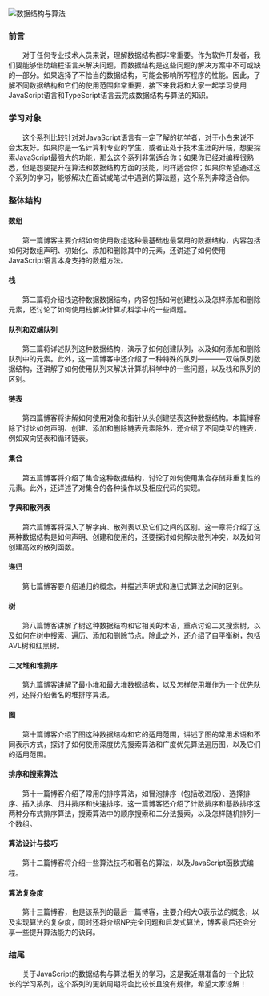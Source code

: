 ![数据结构与算法](https://api.darwin.fun/images/serve?name=BLOG_07_IMG_01.jpeg)

### 前言

&emsp;&emsp;对于任何专业技术人员来说，理解数据结构都非常重要。作为软件开发者，我们要能够借助编程语言来解决问题，而数据结构是这些问题的解决方案中不可或缺的一部分。如果选择了不恰当的数据结构，可能会影响所写程序的性能。因此，了解不同数据结构和它们的使用范围非常重要，接下来我将和大家一起学习使用JavaScript语言和TypeScript语言去完成数据结构与算法的知识。

### 学习对象

&emsp;&emsp;这个系列比较针对对JavaScript语言有一定了解的初学者，对于小白来说不会太友好。如果你是一名计算机专业的学生，或者正处于技术生涯的开端，想要探索JavaScript最强大的功能，那么这个系列非常适合你；如果你已经对编程很熟悉，但是想要提升在算法和数据结构方面的技能，同样适合你；如果你希望通过这个系列的学习，能够解决在面试或笔试中遇到的算法题，这个系列非常适合你。

### 整体结构

#### 数组

&emsp;&emsp;第一篇博客主要介绍如何使用数组这种最基础也最常用的数据结构，内容包括如何对数组声明、初始化、添加和删除其中的元素，还讲述了如何使用JavaScript语言本身支持的数组方法。

#### 栈

&emsp;&emsp;第二篇将介绍栈这种数据数据结构，内容包括如何创建栈以及怎样添加和删除元素，还讨论了如何使用栈解决计算机科学中的一些问题。

#### 队列和双端队列

&emsp;&emsp;第三篇将详述队列这种数据结构，演示了如何创建队列，以及如何添加和删除队列中的元素。此外，这一篇博客中还介绍了一种特殊的队列————双端队列数据结构，还讲解了如何使用队列来解决计算机科学中的一些问题，以及栈和队列的区别。

#### 链表

&emsp;&emsp;第四篇博客将讲解如何使用对象和指针从头创建链表这种数据结构。本篇博客除了讨论如何声明、创建、添加和删除链表元素除外，还介绍了不同类型的链表，例如双向链表和循环链表。

#### 集合
&emsp;&emsp;第五篇博客将介绍了集合这种数据结构，讨论了如何使用集合存储非重复性的元素。此外，还详述了对集合的各种操作以及相应代码的实现。

#### 字典和散列表

&emsp;&emsp;第六篇博客将深入了解字典、散列表以及它们之间的区别。这一章将介绍了这两种数据结构是如何声明、创建和使用的，还要探讨如何解决散列冲突，以及如何创建高效的散列函数。

#### 递归

&emsp;&emsp;第七篇博客要介绍递归的概念，并描述声明式和递归式算法之间的区别。

#### 树

&emsp;&emsp;第八篇博客讲解了树这种数据结构和它相关的术语，重点讨论二叉搜索树，以及如何在树中搜索、遍历、添加和删除节点。除此之外，还介绍了自平衡树，包括AVL树和红黑树。

#### 二叉堆和堆排序

&emsp;&emsp;第九篇博客讲解了最小堆和最大堆数据结构，以及怎样使用堆作为一个优先队列，还将介绍著名的堆排序算法。

#### 图

&emsp;&emsp;第十篇博客介绍了图这种数据结构和它的适用范围，讲述了图的常用术语和不同表示方式，探讨了如何使用深度优先搜索算法和广度优先算法遍历图，以及它们的适用范围。

#### 排序和搜索算法

&emsp;&emsp;第十一篇博客介绍了常用的排序算法，如冒泡排序（包括改进版）、选择排序、插入排序、归并排序和快速排序。这一篇博客还介绍了计数排序和基数排序这两种分布式排序算法，搜索算法中的顺序搜索和二分法搜索，以及怎样随机排列一个数组。


#### 算法设计与技巧

&emsp;&emsp;第十二篇博客将介绍一些算法技巧和著名的算法，以及JavaScript函数式编程。

#### 算法复杂度

&emsp;&emsp;第十三篇博客，也是该系列的最后一篇博客，主要介绍大O表示法的概念，以及实现算法的复杂度，同时还将介绍NP完全问题和启发式算法，博客最后还会分享一些提升算法能力的诀窍。

### 结尾

&emsp;&emsp;关于JavaScript的数据结构与算法相关的学习，这是我近期准备的一个比较长的学习系列，这个系列的更新周期将会比较长且没有规律，希望大家谅解！